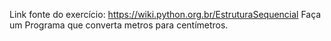 Link fonte do exercício: https://wiki.python.org.br/EstruturaSequencial
Faça um Programa que converta metros para centímetros.
